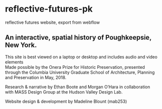# reflective-futures-pk
reflective futures website, export from webflow

## An interactive, spatial history of Poughkeepsie, New York.

This site is best viewed on a laptop or desktop 
and includes audio and video elements  
Made possible by the Onera Prize for Historic Preservation, presented through the Columbia University Graduate School of Architecture, Planning and Preservation in May, 2018.

Research & narrative by Ethan Boote and Morgan O’Hara in collaboration with MASS Design Group at the Hudson Valley Design Lab.

Website design & development by Madeline Blount (mab253)
